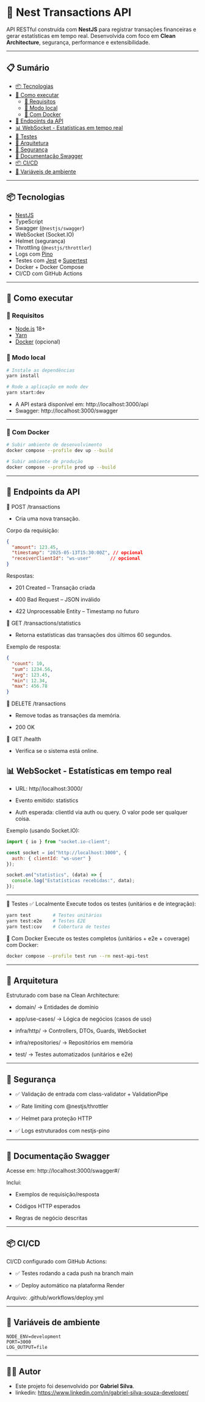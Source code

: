 # 💸 Nest Transactions API

API RESTful construída com **NestJS** para registrar transações financeiras e gerar estatísticas em tempo real. Desenvolvida com foco em **Clean Architecture**, segurança, performance e extensibilidade.

---

## 📋 Sumário

- [📦 Tecnologias](#-tecnologias)
- [🚀 Como executar](#-como-executar)
  - [🔧 Requisitos](#-requisitos)
  - [🧱 Modo local](#-modo-local)
  - [🐳 Com Docker](#-com-docker)
- [📡 Endpoints da API](#-endpoints-da-api)
- [📊 WebSocket - Estatísticas em tempo real](#-websocket---estatísticas-em-tempo-real)
- [🧪 Testes](#-testes)
- [🧱 Arquitetura](#-arquitetura)
- [🔐 Segurança](#-segurança)
- [📝 Documentação Swagger](#-documentação-swagger)
- [📦 CI/CD](#-cicd)
- [📁 Variáveis de ambiente](#-variáveis-de-ambiente)

---

## 📦 Tecnologias

- [NestJS](https://nestjs.com/)
- TypeScript
- Swagger (`@nestjs/swagger`)
- WebSocket (Socket.IO)
- Helmet (segurança)
- Throttling (`@nestjs/throttler`)
- Logs com [Pino](https://getpino.io/)
- Testes com [Jest](https://jestjs.io/) e [Supertest](https://github.com/visionmedia/supertest)
- Docker + Docker Compose
- CI/CD com GitHub Actions

---

## 🚀 Como executar

### 🔧 Requisitos

- [Node.js](https://nodejs.org/) 18+
- [Yarn](https://yarnpkg.com/)
- [Docker](https://www.docker.com/) (opcional)

### 🧱 Modo local

```bash
# Instale as dependências
yarn install

# Rode a aplicação em modo dev
yarn start:dev
```
- A API estará disponível em: http://localhost:3000/api
- Swagger: http://localhost:3000/swagger

---

### 🐳 Com Docker

```bash
# Subir ambiente de desenvolvimento
docker compose --profile dev up --build

# Subir ambiente de produção
docker compose --profile prod up --build
```

---

## 📡 Endpoints da API

🔸 POST /transactions
- Cria uma nova transação.

Corpo da requisição:
```json
{
  "amount": 123.45,
  "timestamp": "2025-05-13T15:30:00Z", // opcional
  "receiverClientId": "ws-user"       // opcional
}
```

Respostas:
- 201 Created – Transação criada

- 400 Bad Request – JSON inválido

- 422 Unprocessable Entity – Timestamp no futuro


🔸 GET /transactions/statistics
- Retorna estatísticas das transações dos últimos 60 segundos.

Exemplo de resposta:
```json
{
  "count": 10,
  "sum": 1234.56,
  "avg": 123.45,
  "min": 12.34,
  "max": 456.78
}
```


🔸 DELETE /transactions
- Remove todas as transações da memória.

- 200 OK


🔸 GET /health
- Verifica se o sistema está online.

## 📊 WebSocket - Estatísticas em tempo real
- URL: http//localhost:3000/

- Evento emitido: statistics

- Auth esperada: clientId via auth ou query. O valor pode ser qualquer coisa.

Exemplo (usando Socket.IO):
```js
import { io } from "socket.io-client";

const socket = io("http://localhost:3000", {
  auth: { clientId: "ws-user" }
});

socket.on("statistics", (data) => {
  console.log("Estatísticas recebidas:", data);
});
```

---

🧪 Testes
✅ Localmente
Execute todos os testes (unitários e de integração):
```bash
yarn test        # Testes unitários
yarn test:e2e    # Testes E2E
yarn test:cov    # Cobertura de testes
```

🐳 Com Docker
Execute os testes completos (unitários + e2e + coverage) com Docker:
```bash
docker compose --profile test run --rm nest-api-test
```
---

## 🧱 Arquitetura
Estruturado com base na Clean Architecture:

- domain/ → Entidades de domínio

- app/use-cases/ → Lógica de negócios (casos de uso)

- infra/http/ → Controllers, DTOs, Guards, WebSocket

- infra/repositories/ → Repositórios em memória

- test/ → Testes automatizados (unitários e e2e)

---

## 🔐 Segurança
- ✅ Validação de entrada com class-validator + ValidationPipe

- ✅ Rate limiting com @nestjs/throttler

- ✅ Helmet para proteção HTTP

- ✅ Logs estruturados com nestjs-pino

---

## 📝 Documentação Swagger
Acesse em: http://localhost:3000/swagger#/

Inclui:

- Exemplos de requisição/resposta

- Códigos HTTP esperados

- Regras de negócio descritas

---

## 📦 CI/CD
CI/CD configurado com GitHub Actions:

- ✅ Testes rodando a cada push na branch main

- ✅ Deploy automático na plataforma Render

Arquivo: .github/workflows/deploy.yml

---

## 📁 Variáveis de ambiente
```env
NODE_ENV=development
PORT=3000
LOG_OUTPUT=file
```

---

## 🧑‍💻 Autor
- Este projeto foi desenvolvido por **Gabriel Silva**.
- linkedin: https://www.linkedin.com/in/gabriel-silva-souza-developer/
